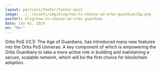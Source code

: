 ```yaml
---
layout: partials/footer/footer-post
image: ../../assets/img/blog/how-to-choose-an-orbs-guardian/bg.png
postUrl: blog/how-to-choose-an-orbs-guardian
date: Jan 01, 2019
on: "On:"
---
```


Orbs PoS V2.5: The Age of Guardians, has introduced many new features into the Orbs PoS Universe. A key component of which is empowering the Orbs Guardians to take a more active role in building and maintaining a secure, scalable network, which will be the first choice for blockchain adoption.
